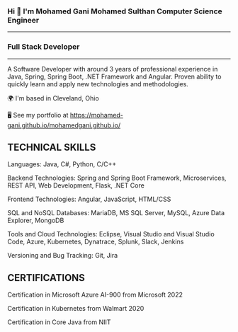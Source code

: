 

<!--
**mohamed-gani/mohamed-gani** is a ✨ _special_ ✨ repository because its `README.md` (this file) appears on your GitHub profile.

Here are some ideas to get you started:

- 🔭 I’m currently working on ...
- 🌱 I’m currently learning ...
- 👯 I’m looking to collaborate on ...
- 🤔 I’m looking for help with ...
- 💬 Ask me about ...
- 📫 How to reach me: ...
- 😄 Pronouns: ...
- ⚡ Fun fact: ...
-->

### Hi 👋 I'm Mohamed Gani Mohamed Sulthan Computer Science Engineer
----------------------------------

### Full Stack Developer
----------------------------------
A Software Developer with around 3 years of professional experience in Java, Spring, Spring Boot, .NET Framework and Angular. Proven ability to quickly learn and apply new technologies and methodologies.

  🌍  I'm based in Cleveland, Ohio
  
  🖥️  See my portfolio at https://mohamed-gani.github.io/mohamedgani.github.io/

TECHNICAL SKILLS   
----------------------------------
Languages: Java, C#, Python, C/C++

Backend Technologies: Spring and Spring Boot Framework, Microservices, REST API, Web Development, Flask, .NET Core

Frontend Technologies: Angular, JavaScript, HTML/CSS

SQL and NoSQL Databases: MariaDB, MS SQL Server, MySQL, Azure Data Explorer, MongoDB

Tools and Cloud Technologies: Eclipse, Visual Studio and Visual Studio Code, Azure, Kubernetes, Dynatrace, Splunk, Slack, Jenkins

Versioning and Bug Tracking: Git, Jira

CERTIFICATIONS    
----------------------------------
Certification in Microsoft Azure AI-900 from Microsoft	2022

Certification in Kubernetes from Walmart	2020

Certification in Core Java from NIIT
